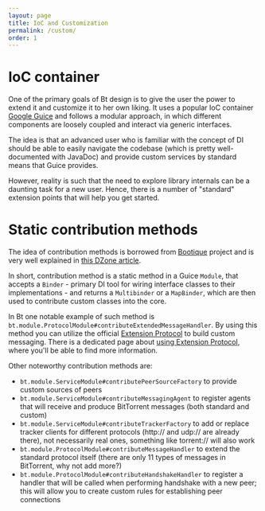 ```yaml
---
layout: page
title: IoC and Customization
permalink: /custom/
order: 1
---
```


# **IoC container**

One of the primary goals of Bt design is to give the user the power to extend it and customize it to her own liking. It uses a popular IoC container [Google Guice](github.com/google/guice) and follows a modular approach, in which different components are loosely coupled and interact via generic interfaces. 

The idea is that an advanced user who is familiar with the concept of DI should be able to easily navigate the codebase (which is pretty well-documented with JavaDoc) and provide custom services by standard means that Guice provides. 

However, reality is such that the need to explore library internals can be a daunting task for a new user. Hence, there is a number of "standard" extension points that will help you get started.

# **Static contribution methods**

The idea of contribution methods is borrowed from [Bootique](github.com/bootique/bootique) project and is very well explained in [this DZone article](https://dzone.com/articles/guice-stories-part-1).

In short, contribution method is a static method in a Guice `Module`, that accepts a `Binder` - primary DI tool for wiring interface classes to their implementations - and returns a `Multibinder` or a `MapBinder`, which are then used to contribute custom classes into the core.
 
 In Bt one notable example of such method is `bt.module.ProtocolModule#contributeExtendedMessageHandler`. By using this method you can utilize the official [Extension Protocol](http://www.bittorrent.org/beps/bep_0010.html) to build custom messaging. There is a dedicated page about [using Extension Protocol](../extension-protocol), where you'll be able to find more information.
 
 Other noteworthy contribution methods are:
 
 * `bt.module.ServiceModule#contributePeerSourceFactory` to provide custom sources of peers
 * `bt.module.ServiceModule#contributeMessagingAgent` to register agents that will receive and produce BitTorrent messages (both standard and custom)
 * `bt.module.ServiceModule#contributeTrackerFactory` to add or replace tracker clients for different protocols (http:// and udp:// are already there), not necessarily real ones, something like torrent:// will also work
 * `bt.module.ProtocolModule#contributeMessageHandler` to extend the standard protocol itself (there are only 11 types of messages in BitTorrent, why not add more?)
 * `bt.module.ProtocolModule#contributeHandshakeHandler` to register a handler that will be called when performing handshake with a new peer; this will allow you to create custom rules for establishing peer connections

